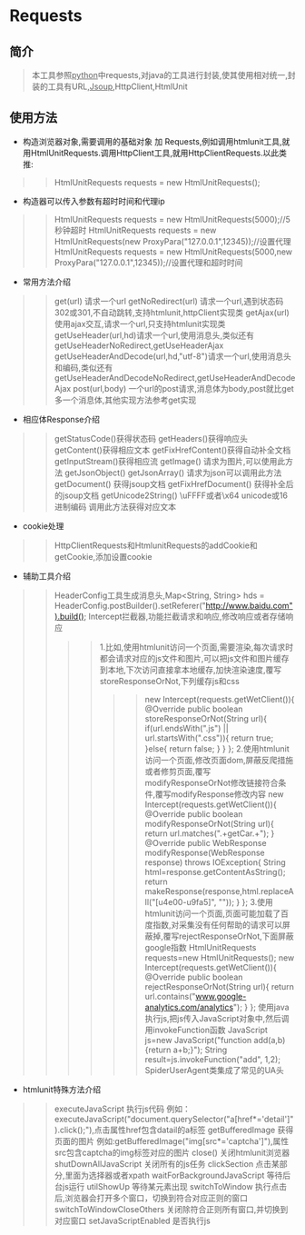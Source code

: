# Requests

## 简介

>本工具参照<u>python</u>中requests,对java的工具进行封装,使其使用相对统一,封装的工具有URL,<u>Jsoup</u>,HttpClient,HtmlUnit

## 使用方法

* 构造浏览器对象,需要调用的基础对象 加 Requests,例如调用htmlunit工具,就用HtmlUnitRequests.调用HttpClient工具,就用HttpClientRequests.以此类推:
>>HtmlUnitRequests requests = new HtmlUnitRequests();
* 构造器可以传入参数有超时时间和代理ip
>>HtmlUnitRequests requests = new HtmlUnitRequests(5000);//5秒钟超时
>>HtmlUnitRequests requests = new HtmlUnitRequests(new ProxyPara("127.0.0.1",12345));//设置代理
>>HtmlUnitRequests requests = new HtmlUnitRequests(5000,new ProxyPara("127.0.0.1",12345));//设置代理和超时时间
* 常用方法介绍
>>get(url) 请求一个url
>>getNoRedirect(url) 请求一个url,遇到状态码302或301,不自动跳转,支持htmlunit,httpClient实现类
>>getAjax(url) 使用ajax交互,请求一个url,只支持htmlunit实现类
>>getUseHeader(url,hd)请求一个url,使用消息头,类似还有getUseHeaderNoRedirect,getUseHeaderAjax
>>getUseHeaderAndDecode(url,hd,"utf-8")请求一个url,使用消息头和编码,类似还有getUseHeaderAndDecodeNoRedirect,getUseHeaderAndDecodeAjax
>>post(url,body) 一个url的post请求,消息体为body,post就比get多一个消息体,其他实现方法参考get实现
* 相应体Response介绍
>>getStatusCode()获得状态码
>>getHeaders()获得响应头
>>getContent()获得相应文本   getFixHrefContent()获得自动补全文档
>>getInputStream()获得相应流
>>getImage() 请求为图片,可以使用此方法
>>getJsonObject()  getJsonArray() 请求为json可以调用此方法
>>getDocument() 获得jsoup文档  getFixHrefDocument() 获得补全后的jsoup文档
>>getUnicode2String() \uFFFF或者\x64 unicode或16进制编码 调用此方法获得对应文本
* cookie处理
>> HttpClientRequests和HtmlunitRequests的addCookie和getCookie,添加设置cookie
* 辅助工具介绍
>>HeaderConfig工具生成消息头,Map<String, String> hds = HeaderConfig.postBuilder().setReferer("http://www.baidu.com").build();
>>Intercept拦截器,功能拦截请求和响应,修改响应或者存储响应
>>>>1.比如,使用htmlunit访问一个页面,需要渲染,每次请求时都会请求对应的js文件和图片,可以把js文件和图片缓存到本地,下次访问直接拿本地缓存,加快渲染速度,覆写storeResponseOrNot,下列缓存js和css
>>>>>>new Intercept(requests.getWetClient()){
    		@Override
    	    public boolean storeResponseOrNot(String url){
    			if(url.endsWith(".js") || url.startsWith(".css")){
    				return true;
    			}else{
    				return false;
    			}
    	    }
    	};
>>>>2.使用htmlunit访问一个页面,修改页面dom,屏蔽反爬措施或者修剪页面,覆写modifyResponseOrNot修改链接符合条件,覆写modifyResponse修改内容
>>>>>>new Intercept(requests.getWetClient()){
    		@Override
    	    public boolean modifyResponseOrNot(String url){
    	    	return url.matches(".+getCar.+");
    	    }
    	    @Override
    	    public WebResponse modifyResponse(WebResponse response) throws IOException{
    	    	String html=response.getContentAsString();
    	    	return makeResponse(response,html.replaceAll("[u4e00-u9fa5]", ""));
    	    }
    	   };
>>>>3.使用htmlunit访问一个页面,页面可能加载了百度指数,对采集没有任何帮助的请求可以屏蔽掉,覆写rejectResponseOrNot,下面屏蔽google指数
>>>>>>HtmlUnitRequests requests=new HtmlUnitRequests();
    	new Intercept(requests.getWetClient()){
    		@Override
    	    public boolean rejectResponseOrNot(String url){
    	    	return url.contains("www.google-analytics.com/analytics");
    	    }
    	};
>>使用java执行js,把js传入JavaScript对象中,然后调用invokeFunction函数
    	JavaScript js=new JavaScript("function add(a,b){return a+b;}");
    	String result=js.invokeFunction("add", 1,2);
>>SpiderUserAgent类集成了常见的UA头
* htmlunit特殊方法介绍
>>executeJavaScript 执行js代码 例如：executeJavaScript("document.querySelector(\"a[href*='detail']\").click();"),点击属性href包含datail的a标签
>>getBufferedImage 获得页面的图片 例如:getBufferedImage("img[src*='captcha']"),属性src包含captcha的img标签对应的图片
>>close() 关闭htmlunit浏览器
>>shutDownAllJavaScript 关闭所有的js任务
>>clickSection 点击某部分,里面为选择器或者xpath
>>waitForBackgroundJavaScript 等待后台js运行
>>utilShowUp 等待某元素出现
>>switchToWindow 执行点击后,浏览器会打开多个窗口，切换到符合对应正则的窗口
>>switchToWindowCloseOthers 关闭除符合正则所有窗口,并切换到对应窗口
>>setJavaScriptEnabled 是否执行js



